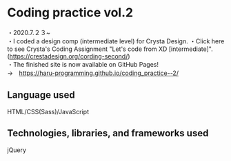 # Coding practice vol.2
・2020.7.２３~  
・I coded a design comp (intermediate level) for Crysta Design. 
・Click here to see Crysta's Coding Assignment "Let's code from XD [intermediate]".(https://crestadesign.org/cording-second/)  
・The finished site is now available on GitHub Pages!  
→　https://haru-programming.github.io/coding_practice--2/  
## Language used
HTML/CSS(Sass)/JavaScript  
## Technologies, libraries, and frameworks used
jQuery  
